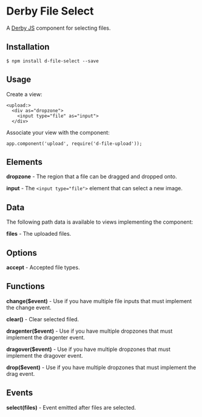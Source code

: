 Derby File Select
=================

A [Derby JS](http://derbyjs.com) component for selecting files.

Installation
------------

    $ npm install d-file-select --save

Usage
-----

Create a view:

    <upload:>
      <div as="dropzone">
        <input type="file" as="input">
      </div>

Associate your view with the component:

    app.component('upload', require('d-file-upload'));

Elements
--------

**dropzone** - The region that a file can be dragged and dropped onto.

**input** - The `<input type="file">` element that can select a new image.

Data
----

The following path data is available to views implementing the component:

**files** - The uploaded files.

Options
-------

**accept** - Accepted file types.

Functions
---------

**change($event)** - Use if you have multiple file inputs that must implement the change event.

**clear()** - Clear selected filed.

**dragenter($event)** - Use if you have multiple dropzones that must implement the dragenter event.

**dragover($event)** - Use if you have multiple dropzones that must implement the dragover event.

**drop($event)** - Use if you have multiple dropzones that must implement the drag event.

Events
------

**select(files)** - Event emitted after files are selected.

